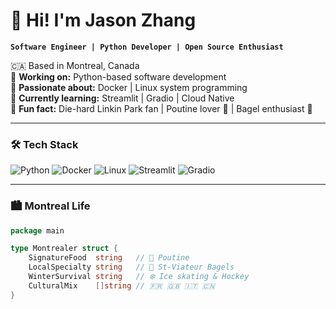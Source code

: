# 👋 Hi! I'm Jason Zhang 

**`Software Engineer | Python Developer | Open Source Enthusiast`**

🇨🇦 Based in Montreal, Canada  
🚀 **Working on:** Python-based software development  
🐳 **Passionate about:** Docker | Linux system programming  
🌱 **Currently learning:** Streamlit | Gradio | Cloud Native  
🎸 **Fun fact:** Die-hard Linkin Park fan | Poutine lover 🍟 | Bagel enthusiast 🥯

---

### 🛠️ Tech Stack

![Python](https://img.shields.io/badge/Python-3776AB?style=flat&logo=python&logoColor=white)
![Docker](https://img.shields.io/badge/Docker-2496ED?style=flat&logo=docker&logoColor=white)
![Linux](https://img.shields.io/badge/Linux-FCC624?style=flat&logo=linux&logoColor=black)
![Streamlit](https://img.shields.io/badge/Streamlit-FF4B4B?style=flat&logo=streamlit&logoColor=white)
![Gradio](https://img.shields.io/badge/Gradio-009688?style=flat)

---

### 🏙️ Montreal Life
```go
package main

type Montrealer struct {
    SignatureFood  string   // 🍟 Poutine
    LocalSpecialty string   // 🥯 St-Viateur Bagels
    WinterSurvival string   // ❄️ Ice skating & Hockey
    CulturalMix    []string // 🇫🇷 🇬🇧 🇮🇹 🇨🇳
}
